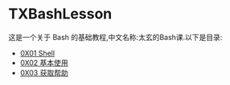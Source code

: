 # TXBashLesson

这是一个关于 Bash 的基础教程,中文名称:太玄的Bash课.以下是目录:

* [0X01 Shell](./0X01_shell.md)
* [0X02 基本使用](./0X02_基本使用.md)
* [0X03 获取帮助](./0X03_获取帮助.md)
